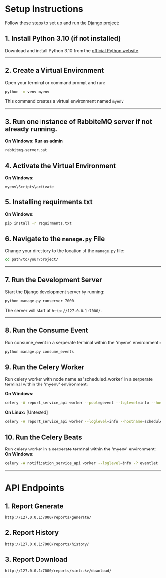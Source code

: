 # Setup Instructions

Follow these steps to set up and run the Django project:

## 1. Install Python 3.10 (if not installed)

Download and install Python 3.10 from the [official Python website](https://www.python.org/downloads/release/python-3100/).

---

## 2. Create a Virtual Environment

Open your terminal or command prompt and run:

```bash
python -m venv myenv
```

This command creates a virtual environment named `myenv`.

---
## 3. Run one instance of RabbiteMQ server if not already running.

**On Windows: Run as admin**

  ```bash
  rabbitmq-server.bat
  ```


## 4. Activate the Virtual Environment

**On Windows:**

  ```bash
  myenv\Scripts\activate
  ```

## 5. Installing requirments.txt

**On Windows:**

  ```bash
  pip install -r requirments.txt
  ```

## 6. Navigate to the `manage.py` File

Change your directory to the location of the `manage.py` file:

```bash
cd path/to/your/project/
```

---

## 7. Run the Development Server

Start the Django development server by running:

```bash
python manage.py runserver 7000
```

The server will start at `http://127.0.0.1:7000/`.

---

## 8. Run the Consume Event

Run consume_event in a serperate terminal within the 'myenv' environment::


```bash
python manage.py consume_events
```

## 9. Run the Celery Worker

Run celery worker with node name as 'scheduled_worker' in a serperate terminal within the 'myenv' environment:

**On Windows:**
```bash
celery -A report_service_api worker --pool=gevent --loglevel=info --hostname=scheduled_worker
```
**On Linux:** [Untested]
```bash
celery -A report_service_api worker --loglevel=info --hostname=scheduled_worker
```

## 10. Run the Celery Beats

Run celery worker in a serperate terminal within the 'myenv' environment:
**On Windows:**
```bash
celery -A notification_service_api worker --loglevel=info -P eventlet
```
---

# API Endpoints

## 1. Report Generate
```link
http://127.0.0.1:7000/reports/generate/
```


## 2. Report History
```link
http://127.0.0.1:7000/reports/history/
```


## 3. Report Download
```link
http://127.0.0.1:7000/reports/<int:pk>/download/
```
